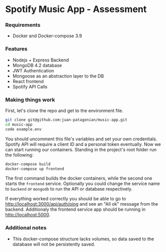 # Spotify Music App - Assessment

### Requirements

- Docker and Docker-compose 3.9

### Features

- Nodejs + Express Backend
- MongoDB 4.2 database
- JWT Authentication
- Mongoose as an abstraction layer to the DB
- React frontend
- Spotify API Calls

### Making things work

First, let's clone the repo and get to the environment file.

```bash
git clone git@github.com:juan-patagonian/music-app.git
cd music-app
code example.env
````

You should uncomment this file's variables and set your own credentials. Spotify API will require a client ID and a personal token eventually. Now we can start running our containers. Standing in the project's root folder run the following:

```bash
docker-compose build
docker-compose up frontend
````

The first command builds the docker containers, while the second one starts the `frontend` service. Optionally you could change the service name to `backend` or `mongodb` to run the API or database respectively.

If everything worked correctly you should be able to go to <http://localhost:3000/api/auth/ping> and see an "All ok" message from the backend. Additionaly the frontend service app should be running in <http://localhost:5000>.

### Additional notes

- This docker-compose structure lacks volumes, so data saved to the database will not be persistently saved.
